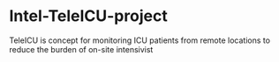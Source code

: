 # Intel-TeleICU-project
TeleICU is concept for monitoring ICU patients from remote locations to reduce the burden of on-site intensivist
